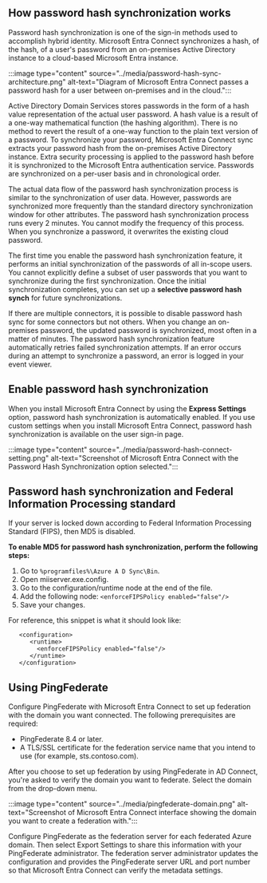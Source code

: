 ## How password hash synchronization works

Password hash synchronization is one of the sign-in methods used to accomplish hybrid identity. Microsoft Entra Connect synchronizes a hash, of the hash, of a user's password from an on-premises Active Directory instance to a cloud-based Microsoft Entra instance.

:::image type="content" source="../media/password-hash-sync-architecture.png" alt-text="Diagram of Microsoft Entra Connect passes a password hash for a user between on-premises and in the cloud.":::

Active Directory Domain Services stores passwords in the form of a hash value representation of the actual user password. A hash value is a result of a one-way mathematical function (the hashing algorithm). There is no method to revert the result of a one-way function to the plain text version of a password. To synchronize your password, Microsoft Entra Connect sync extracts your password hash from the on-premises Active Directory instance. Extra security processing is applied to the password hash before it is synchronized to the Microsoft Entra authentication service. Passwords are synchronized on a per-user basis and in chronological order.

The actual data flow of the password hash synchronization process is similar to the synchronization of user data. However, passwords are synchronized more frequently than the standard directory synchronization window for other attributes. The password hash synchronization process runs every 2 minutes. You cannot modify the frequency of this process. When you synchronize a password, it overwrites the existing cloud password.

The first time you enable the password hash synchronization feature, it performs an initial synchronization of the passwords of all in-scope users. You cannot explicitly define a subset of user passwords that you want to synchronize during the first synchronization. Once the initial synchronization completes, you can set up a **selective password hash synch** for future synchronizations.

If there are multiple connectors, it is possible to disable password hash sync for some connectors but not others. When you change an on-premises password, the updated password is synchronized, most often in a matter of minutes. The password hash synchronization feature automatically retries failed synchronization attempts. If an error occurs during an attempt to synchronize a password, an error is logged in your event viewer.

## Enable password hash synchronization

When you install Microsoft Entra Connect by using the **Express Settings** option, password hash synchronization is automatically enabled. If you use custom settings when you install Microsoft Entra Connect, password hash synchronization is available on the user sign-in page.

:::image type="content" source="../media/password-hash-connect-setting.png" alt-text="Screenshot of Microsoft Entra Connect with the Password Hash Synchronization option selected.":::

## Password hash synchronization and Federal Information Processing standard<br>

If your server is locked down according to Federal Information Processing Standard (FIPS), then MD5 is disabled.

**To enable MD5 for password hash synchronization, perform the following steps:**

1.  Go to `%programfiles%\Azure A D Sync\Bin`.
2.  Open miiserver.exe.config.
3.  Go to the configuration/runtime node at the end of the file.
4.  Add the following node: `<enforceFIPSPolicy enabled="false"/>`
5.  Save your changes.

For reference, this snippet is what it should look like:

```
   <configuration>
      <runtime>
        <enforceFIPSPolicy enabled="false"/>
      </runtime>
   </configuration>

```

## Using PingFederate

Configure PingFederate with Microsoft Entra Connect to set up federation with the domain you want connected. The following prerequisites are required:

- PingFederate 8.4 or later.
- A TLS/SSL certificate for the federation service name that you intend to use (for example, sts.contoso.com).

After you choose to set up federation by using PingFederate in AD Connect, you're asked to verify the domain you want to federate. Select the domain from the drop-down menu.

:::image type="content" source="../media/pingfederate-domain.png" alt-text="Screenshot of Microsoft Entra Connect interface showing the domain you want to create a federation with.":::

Configure PingFederate as the federation server for each federated Azure domain. Then select Export Settings to share this information with your PingFederate administrator. The federation server administrator updates the configuration and provides the PingFederate server URL and port number so that Microsoft Entra Connect can verify the metadata settings.
